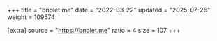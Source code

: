 +++
title = "bnolet.me"
date = "2022-03-22"
updated = "2025-07-26"
weight = 109574

[extra]
source = "https://bnolet.me"
ratio = 4
size = 107
+++
